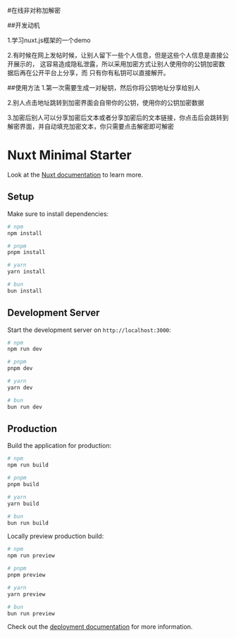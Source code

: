 
#在线非对称加解密

##开发动机

1.学习nuxt.js框架的一个demo

2.有时候在网上发帖时候，让别人留下一些个人信息，但是这些个人信息是直接公开展示的，
这容易造成隐私泄露，所以采用加密方式让别人使用你的公钥加密数据后再在公开平台上分享，而
只有你有私钥可以直接解开。

##使用方法
1.第一次需要生成一对秘钥，然后你将公钥地址分享给别人

2.别人点击地址跳转到加密界面会自带你的公钥，使用你的公钥加密数据

3.加密后别人可以分享加密后文本或者分享加密后的文本链接，你点击后会跳转到解密界面，并自动填充加密文本，你只需要点击解密即可解密


# Nuxt Minimal Starter

Look at the [Nuxt documentation](https://nuxt.com/docs/getting-started/introduction) to learn more.

## Setup

Make sure to install dependencies:

```bash
# npm
npm install

# pnpm
pnpm install

# yarn
yarn install

# bun
bun install
```

## Development Server

Start the development server on `http://localhost:3000`:

```bash
# npm
npm run dev

# pnpm
pnpm dev

# yarn
yarn dev

# bun
bun run dev
```

## Production

Build the application for production:

```bash
# npm
npm run build

# pnpm
pnpm build

# yarn
yarn build

# bun
bun run build
```

Locally preview production build:

```bash
# npm
npm run preview

# pnpm
pnpm preview

# yarn
yarn preview

# bun
bun run preview
```

Check out the [deployment documentation](https://nuxt.com/docs/getting-started/deployment) for more information.
